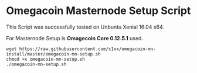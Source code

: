 # Omegacoin Masternode Setup Script

This Script was successfully tested on Unbuntu Xenial 16.04 x64.

For Masternode Setup is **Omagecoin Core 0.12.5.1** used.

```
wget https://raw.githubusercontent.com/c1xx/omegacoin-mn-install/master/omegacoin-mn-setup.sh
chmod +x omegacoin-mn-setup.sh
./omegacoin-mn-setup.sh
```
